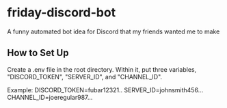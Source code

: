 # friday-discord-bot
A funny automated bot idea for Discord that my friends wanted me to make

## How to Set Up
Create a .env file in the root directory. Within it, put three variables, "DISCORD_TOKEN", "SERVER_ID", and "CHANNEL_ID". 

Example:
DISCORD_TOKEN=fubar12321..
SERVER_ID=johnsmith456...
CHANNEL_ID=joeregular987...
